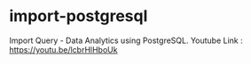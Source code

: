 # import-postgresql
Import Query - Data Analytics using PostgreSQL.
Youtube Link : https://youtu.be/lcbrHlHboUk
